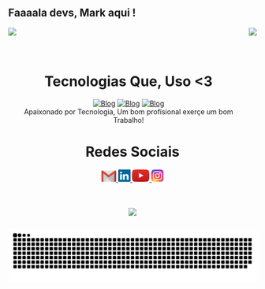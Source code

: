 ## Faaaala devs, Mark aqui !

<div>
  
  <img  height="180em" src="https://github-readme-stats.vercel.app/api?username=MarktheDevpro&show_icons=true&theme=great-gatsby&include_all_commits=true&count_private=true"/>
  <img align="right" height="180em" src="https://github-readme-stats.vercel.app/api/top-langs/?username=MarktheDevpro&layout=compact&langs_count=16&theme=great-gatsby"/>
</div>
<br>

<div  align="center"> 
  <div style="display: inline_block"><br>
 
  <h1 align="center">Tecnologias Que, Uso <3</h1>
  
   </div>     
 
    

    
   [![Blog](https://img.shields.io/badge/HTML5-E34F26?style=for-the-badge&logo=html5&logoColor=white)](https://www.youtube.com/channel/UCizPFk8Ck3I18PJJTKX6-CQ) 
     [![Blog](https://img.shields.io/badge/CSS3-1572B6?style=for-the-badge&logo=css3&logoColor=white)](https://www.youtube.com/channel/UCizPFk8Ck3I18PJJTKX6-CQ) 
     [![Blog](https://img.shields.io/badge/JavaScript-F7DF1E?style=for-the-badge&logo=javascript&logoColor=black)](https://www.youtube.com/channel/UCizPFk8Ck3I18PJJTKX6-CQ) 
  <br>
  Apaixonado por Tecnologia, Um bom profisional exerçe um bom Trabalho!

  <h1 align="center">Redes Sociais</h1>
    <a href = "https://www.youtube.com/@MARKTheDEVPro/featured">
      <img width="30" src="gmail.svg">
    </a>
    <a href = "https://www.youtube.com/@MARKTheDEVPro/featured">
      <img width="25" src="linkedin.svg">
    </a>
    <a href = "https://www.youtube.com/@MARKTheDEVPro/featured">
      <img width="35" src="youtube.svg">
    </a>
    <a href = "https://www.youtube.com/@MARKTheDEVPro/featured">
      <img width="25" src="instagram.png">
    </a>
</div>


 <h1 align="center">
    <img src="https://readme-typing-svg.herokuapp.com/?font=Righteous&size=35&center=true&vCenter=true&width=500&height=70&duration=4000&lines=olá!+👋;+me+chamo+Mark+Oliveira!;" />  
  </h1>
  
 <img alt="snake eating my contributions" src="https://raw.githubusercontent.com/salesp07/salesp07/output/github-contribution-grid-snake-dark.svg" />

 

 
